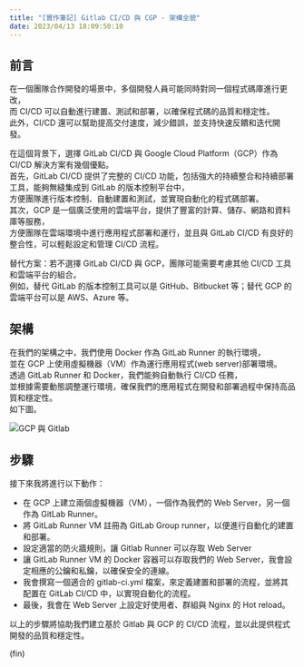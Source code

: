 ```yaml
---
title: "[實作筆記] Gitlab CI/CD 與 CGP - 架構全貌"
date: 2023/04/13 18:09:50:10
---
```


## 前言

在一個團隊合作開發的場景中，多個開發人員可能同時對同一個程式碼庫進行更改，  
而 CI/CD 可以自動進行建置、測試和部署，以確保程式碼的品質和穩定性。  
此外，CI/CD 還可以幫助提高交付速度，減少錯誤，並支持快速反饋和迭代開發。  

在這個背景下，選擇 GitLab CI/CD 與 Google Cloud Platform（GCP）作為 CI/CD 解決方案有幾個優點。  
首先，GitLab CI/CD 提供了完整的 CI/CD 功能，包括強大的持續整合和持續部署工具，能夠無縫集成到 GitLab 的版本控制平台中，  
方便團隊進行版本控制、自動建置和測試，並實現自動化的程式碼部署。  
其次，GCP 是一個廣泛使用的雲端平台，提供了豐富的計算、儲存、網路和資料庫等服務，  
方便團隊在雲端環境中進行應用程式部署和運行，並且與 GitLab CI/CD 有良好的整合性，可以輕鬆設定和管理 CI/CD 流程。  

替代方案：若不選擇 GitLab CI/CD 與 GCP，團隊可能需要考慮其他 CI/CD 工具和雲端平台的組合。  
例如，替代 GitLab 的版本控制工具可以是 GitHub、Bitbucket 等；替代 GCP 的雲端平台可以是 AWS、Azure 等。  

## 架構

在我們的架構之中，我們使用 Docker 作為 GitLab Runner 的執行環境，  
並在 GCP 上使用虛擬機器（VM）作為運行應用程式(web server)部署環境。  
透過 GitLab Runner 和 Docker，我們能夠自動執行 CI/CD 任務，  
並根據需要動態調整運行環境，確保我們的應用程式在開發和部署過程中保持高品質和穩定性。  
如下圖。

![GCP 與 Gitlab](/images/2023/gitlab-gcp.jpg)

## 步驟

接下來我將進行以下動作：

- 在 GCP 上建立兩個虛擬機器（VM），一個作為我們的 Web Server，另一個作為 GitLab Runner。
- 將 GitLab Runner VM 註冊為 GitLab Group runner，以便進行自動化的建置和部署。
- 設定適當的防火牆規則，讓 Gitlab Runner 可以存取 Web Server
- 讓 GitLab Runner VM 的 Docker 容器可以存取我們的 Web Server，我會設定相應的公鑰和私鑰，以確保安全的連線。
- 我會撰寫一個適合的 gitlab-ci.yml 檔案，來定義建置和部署的流程，並將其配置在 GitLab CI/CD 中，以實現自動化的流程。
- 最後，我會在 Web Server 上設定好使用者、群組與 Nginx 的 Hot reload。

以上的步驟將協助我們建立基於 Gitlab 與 GCP 的 CI/CD 流程，並以此提供程式開發的品質和穩定性。

(fin)
